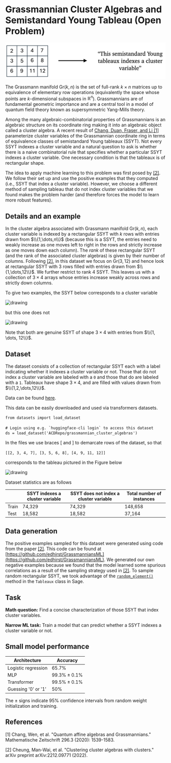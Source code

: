 # Grassmannian Cluster Algebras and Semistandard Young Tableau (Open Problem)

![Grassmannian task](fig-cluster-grassmannian.png)

The Grassmann manifold $\text{Gr}(k,n)$ is the set of full-rank $k \times n$ matrices up to equivalence of elementary row operations (equivalently the space whose points are $k$-dimensional subspaces in $\mathbb{R}^n$). Grassmannians are of fundamental geometric importance and are a central tool in a model of quantum field theory known as supersymmetric Yang-Mills theory. 

Among the many algebraic-combinatorial properties of Grassmannians is an algebraic structure on its coordinate ring making it into an algebraic object called a cluster algebra. A recent result of [Chang, Duan, Fraser, and Li \[1\]](https://arxiv.org/abs/1907.13575) parameterize cluster variables of the Grassmannian coordinate ring in terms of equivalence classes of semistandard Young tableaux (SSYT). Not every SSYT indexes a cluster variable and a natural question to ask is whether there is a naive combinatorial rule that specifies whether a particular SSYT indexes a cluster variable. One necessary condition is that the tableaux is of rectangular shape. 

The idea to apply machine learning to this problem was first posed by [\[2\]](https://arxiv.org/abs/2212.09771). We follow their set up and use the positive examples that they computed (i.e., SSYT that index a cluster variable). However, we choose a different method of sampling tableau that do not index cluster variables that we found makes the problem harder (and therefore forces the model to learn more robust features).

## Details and an example

In the cluster algebra associated with Grassmann manifold $\text{Gr}(k,n)$, each cluster variable is indexed by a rectangular SSYT with $k$ rows with entries drawn from $\\{1,\dots,n\\}$ (because this is a SSYT, the entries need to weakly increase as one moves left to right in the rows and strictly increase as one moves down each column). The *rank* of these rectangular SSYT (and the rank of the associated cluster algebras) is given by their number of columns. Following [\[2\]](https://arxiv.org/abs/2212.09771), in this dataset we focus on $\text{Gr}(3,12)$ and hence look at rectangular SSYT with 3 rows filled with entries drawn from $\\{1,\dots,12\\}$. We further restrict to rank 4 SSYT. This leaves us with a collection of $3 \times 4$ arrays whose entries increase weakly across rows and strictly down columns. 

To give two examples, the SSYT below corresponds to a cluster variable

<img src="ssyt_valid.png" alt="drawing" width="200"/>
 
but this one does not

<img src="ssyt_invalid.png" alt="drawing" width="200"/>

Note that both are genuine SSYT of shape $3 \times 4$ with entries from $\\{1, \dots, 12\\}$.

## Dataset

The dataset consists of a collection of rectangular SSYT each with a label indicating whether it indexes a cluster variable or not. Those that do not index a cluster variable are labeled with a `0` and those that do are labeled with a `1`. Tableaux have shape $3 \times 4$, and are filled with values drawn from $\\{1,2,\dots,12\\}$. 

Data can be found [here](https://huggingface.co/datasets/ACDRepo/grassmannian_cluster_algebras).

This data can be easily downloaded and used via transformers datasets. 

```
from datasets import load_dataset

# Login using e.g. `huggingface-cli login` to access this dataset
ds = load_dataset('ACDRepo/grassmannian_cluster_algebras')
```

In the files we use braces $[$ and $]$ to demarcate rows of the dataset, so that

``[[2, 3, 4, 7], [3, 5, 6, 8], [4, 9, 11, 12]]``

corresponds to the tableau pictured in the Figure below

<img src="fig-grassmannian-tableau-example.png" alt="drawing" width="200"/>

Dataset statistics are as follows

|  | SSYT indexes a cluster variable | SSYT does not index a cluster variable | Total number of instances | 
|----------|----------|----------|----------|
| Train | 74,329 | 74,329 | 148,658 |
| Test  | 18,582 | 18,582 | 37,164 |

## Data generation

The positive examples sampled for this dataset were generated using code from the paper [\[2\]](https://arxiv.org/abs/2212.09771). This code can be found at [https://github.com/edhirst/GrassmanniansML](https://github.com/edhirst/GrassmanniansML). We generated our own negative examples because we found that the model learned some spurious correlations as a result of the sampling strategy used in [\[2\]](https://arxiv.org/abs/2212.09771). To sample random rectangular SSYT, we took advantage of the [`random_element()`](https://doc.sagemath.org/html/en/reference/combinat/sage/combinat/tableau.html#sage.combinat.tableau.SemistandardTableaux_shape.random_element) method in the `Tableaux` class in Sage.

## Task

**Math question:** Find a concise characterization of those SSYT that index cluster variables.

**Narrow ML task:** Train a model that can predict whether a SSYT indexes a cluster variable or not. 

## Small model performance

| Architecture  | Accuracy | 
|----------|----------|
| Logistic regression | 65.7% | 
| MLP | 99.3% $\pm$ 0.1% | 
| Transformer | 99.5% $\pm$ 0.1% | 
| Guessing '0' or '1' | 50% |

The $\pm$ signs indicate 95% confidence intervals from random weight initialization and training. 

## References

\[1\] Chang, Wen, et al. "Quantum affine algebras and Grassmannians." Mathematische Zeitschrift 296.3 (2020): 1539-1583.

\[2\] Cheung, Man-Wai, et al. "Clustering cluster algebras with clusters." arXiv preprint arXiv:2212.09771 (2022).

